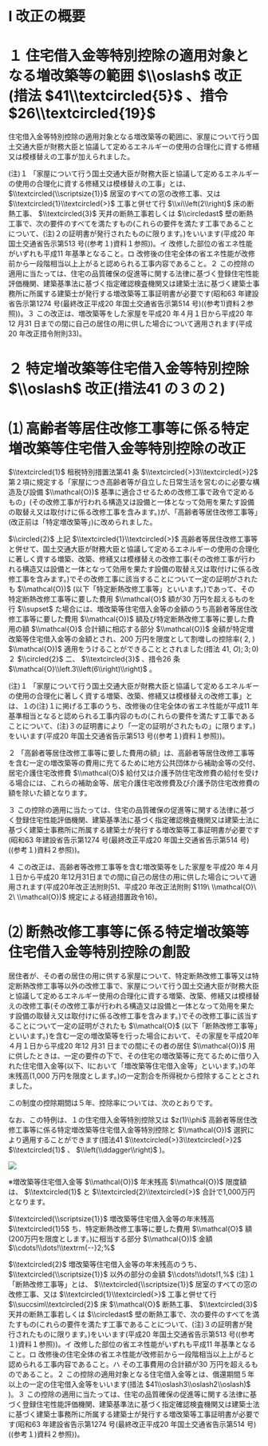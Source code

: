 # Ⅰ 改正の概要

# １ 住宅借入金等特別控除の適用対象となる増改築等の範囲 $\\oslash$ 改正(措法 $41\\textcircled{5}$ 、措令 $26\\textcircled{19}$

住宅借入金等特別控除の適用対象となる増改築等の範囲に、家屋について行う国土交通大臣が財務大臣と協議して定めるエネルギーの使用の合理化に資する修繕又は模様替えの工事が加えられました。

(注)１ 「家屋について行う国土交通大臣が財務大臣と協議して定めるエネルギーの使用の合理化に資する修繕又は模様替えの工事」とは、 $\\textcircled{\\scriptsize{1}}$ 居室のすべての窓の改修工事、又は $\\textcircled{1}\\textcircled{>}$ 工事と併せて行 $\\xi\\left(2\\right)$ 床の断熱工事、 $\\textcircled{3}$ 天井の断熱工事若しくは $\\circledast$ 壁の断熱工事で、次の要件のすべてを満たすもの(これらの要件を満たす工事であることについて、(注)２の証明書が発行されたものに限ります。)をいいます(平成20 年国土交通省告示第513 号((参考１)資料１参照))。イ 改修した部位の省エネ性能がいずれも平成11 年基準となること。ロ 改修後の住宅全体の省エネ性能が改修前から一段階相当以上上がると認められる工事内容であること。２ この控除の適用に当たっては、住宅の品質確保の促進等に関する法律に基づく登録住宅性能評価機関、建築基準法に基づく指定確認検査機関又は建築士法に基づく建築士事務所に所属する建築士が発行する増改築等工事証明書が必要です(昭和63 年建設省告示第1274 号(最終改正平成20 年国土交通省告示第514 号)((参考1)資料２参照))。３ この改正は、増改築等をした家屋を平成20 年４月１日から平成20 年12 月31 日までの間に自己の居住の用に供した場合について適用されます(平成20 年改正措令附則33)。

# ２ 特定増改築等住宅借入金等特別控除 $\\oslash$ 改正(措法41 の３の２)

# ⑴ 高齢者等居住改修工事等に係る特定増改築等住宅借入金等特別控除の改正

$\\textcircled{1}$ 租税特別措置法第41 条 $\\textcircled{>}3\\textcircled{>}2$ 第２項に規定する「家屋につき高齢者等が自立した日常生活を営むのに必要な構造及び設備 $\\mathcal{O})$ 基準に適合させるための改修工事で政令で定めるもの」(その改修工事が行われる構造又は設備と一体となって効用を果たす設備の取替え又は取付けに係る改修工事を含みます。)が、「高齢者等居住改修工事等」(改正前は「特定増改築等」)に改められました。

$\\circled{2}$ 上記 $\\textcircled{1}\\textcircled{>}$ 高齢者等居住改修工事等と併せて、国土交通大臣が財務大臣と協議して定めるエネルギーの使用の合理化に著しく資する増築、改築、修繕又は模様替えの改修工事(その改修工事が行われる構造又は設備と一体となって効用を果たす設備の取替え又は取付けに係る改修工事を含みます。)でその改修工事に該当することについて一定の証明がされたも $\\mathcal{O})$ (以下「特定断熱改修工事等」といいます。)であって、その特定断熱改修工事等に要した費用 $\\mathcal{O}$ 額が30 万円を超えるものを行 $\\supset$ た場合には、増改築等住宅借入金等の金額のうち高齢者等居住改修工事等に要した費用 $\\mathcal{O})$ 額及び特定断熱改修工事等に要した費用の額 $\\mathcal{O}$ 合計額に相応する部分 $\\mathcal{O})$ 金額が特定増改築等住宅借入金等の金額とされ、200 万円を限度として割増しの控除率( $2,%$ ) $\\mathcal{O})$ 適用をうけることができることとされました(措法 $41,\ O);3;0)$ ２ $\\circled{2}$ 二、 $\\textcircled{3}$ 、措令26 条 $\\mathcal{O}\\left.3\\left(6\\right)\\right)$ 。

(注)１ 「家屋について行う国土交通大臣が財務大臣と協議して定めるエネルギーの使用の合理化に著しく資する増築、改築、修繕又は模様替えの改修工事」とは、１の(注)１に掲げる工事のうち、改修後の住宅全体の省エネ性能が平成11 年基準相当となると認められる工事内容のもの(これらの要件を満たす工事であることについて、(注)３の証明書により「一定の証明がされたもの」に限ります。)をいいます(平成20 年国土交通省告示第513 号((参考１)資料１参照))。

２ 「高齢者等居住改修工事等に要した費用の額」は、高齢者等居住改修工事等を含む一定の増改築等の費用に充てるために地方公共団体から補助金等の交付、居宅介護住宅改修費 $\\mathcal{O}$ 給付又は介護予防住宅改修費の給付を受ける場合には、これらの補助金等、居宅介護住宅改修費及び介護予防住宅改修費の額を除いた額となります。

３ この控除の適用に当たっては、住宅の品質確保の促進等に関する法律に基づく登録住宅性能評価機関、建築基準法に基づく指定確認検査機関又は建築士法に基づく建築士事務所に所属する建築士が発行する増改築等工事証明書が必要です(昭和63 年建設省告示第1274 号(最終改正平成20 年国土交通省告示第514 号)((参考１)資料２参照))。

４ この改正は、高齢者等改修工事等を含む増改築等をした家屋を平成20 年４月１日から平成20 年12月31日までの間に自己の居住の用に供した場合について適用されます(平成20年改正法附則51、平成20 年改正法附則 $119\ \\mathcal{O}\ 2\ \\mathcal{O})$ 規定による経過措置政令16)。

# ⑵ 断熱改修工事等に係る特定増改築等住宅借入金等特別控除の創設

居住者が、その者の居住の用に供する家屋について、特定断熱改修工事等又は特定断熱改修工事等以外の改修工事で、家屋について行う国土交通大臣が財務大臣と協議して定めるエネルギー使用の合理化に資する増築、改築、修繕又は模様替えの改修工事(その改修工事が行われる構造又は設備と一体となって効用を果たす設備の取替え又は取付けに係る改修工事を含みます。)でその改修工事に該当することについて一定の証明がされたも $\\mathcal{O}$ (以下「断熱改修工事等」といいます。)を含む一定の増改築等を行った場合において、その家屋を平成20年４月１日から平成20 年12 月31 日までの間にその者の居住 $\\mathcal{O})$ 用に供したときは、一定の要件の下で、その住宅の増改築等に充てるために借り入れた住宅借入金等(以下、Ⅰにおいて「増改築等住宅借入金等」といいます。)の年末残高(1,000 万円を限度とします。)の一定割合を所得税から控除することとされました。

この制度の控除期間は５年、控除率については、次のとおりです。

なお、この特例は、１の住宅借入金等特別控除又は $z(1)\\phi$ 高齢者等居住改修工事等に係る特定増改築等住宅借入金等特別控除と $\\mathcal{O})$ 選択により適用することができます(措法41 $\\textcircled{>}3\\textcircled{>}2$ $\\textcircled{1}$ 、 $\\left(\\ddagger\\right)$ )。

![](https://www.nta.go.jp/tmp/d3aea24a-546c-4f85-a7eb-69ffc7c0bb16/images/4d5c86babcb97171408b4aee1f6169bbca152b2614173a0deb766b8b9a1bfea9.jpg)

※増改築等住宅借入金等 $\\mathcal{O})$ 年末残高 $\\mathcal{O})$ 限度額は、 $\\textcircled{1}$ と $\\textcircled{2}\\textcircled{>}$ 合計で1,000万円となります。

$\\textcircled{\\scriptsize{1}}$ 増改築等住宅借入金等の年末残高 $\\textcircled{1}5$ ち、特定断熱改修工事等に要した費用 $\\mathcal{O}$ 額(200万円を限度とします。)に相当する部分 $\\mathcal{O})$ 金額 $\\cdots!\\dots!\\textrm{--}2;%$

$\\textcircled{2}$ 増改築等住宅借入金等の年末残高のうち、 $\\textcircled{\\scriptsize{1}}$ 以外の部分の金額 $\\cdots!\\dots!1,%$ (注)１ 「断熱改修工事等」とは、 $\\textcircled{\\scriptsize{1}}$ 居室のすべての窓の改修工事、又は $\\textcircled{1}\\textcircled{>}$ 工事と併せて行 $\\succsim\\textcircled{2}$ 床 $\\mathcal{O}$ 断熱工事、 $\\textcircled{3}$ 天井の断熱工事若しくは $\\circledast$ 壁の断熱工事で、次の要件のすべてを満たすもの(これらの要件を満たす工事であることについて、(注)３の証明書が発行されたものに限ります。)をいいます(平成20 年国土交通省告示第513 号((参考１)資料１参照))。イ 改修した部位の省エネ性能がいずれも平成11 年基準となること。ロ 改修後の住宅全体の省エネ性能が改修前から一段階相当以上上がると認められる工事内容であること。ハ その工事費用の合計額が30 万円を超えるものであること。２ この控除の適用対象となる住宅借入金等とは、償還期間５年以上の一定の住宅借入金等をいいます(措法 $41\\oslash3\\oslash2\\oslash)$ )。３ この控除の適用に当たっては、住宅の品質確保の促進等に関する法律に基づく登録住宅性能評価機関、建築基準法に基づく指定確認検査機関又は建築士法に基づく建築士事務所に所属する建築士が発行する増改築等工事証明書が必要です(昭和63 年建設省告示第1274 号(最終改正平成20 年国土交通省告示第514 号)((参考１)資料２参照))。